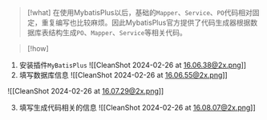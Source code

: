 
> [!what] 
> 在使用MybatisPlus以后，基础的`Mapper`、`Service`、`PO`代码相对固定，重复编写也比较麻烦。因此MybatisPlus官方提供了代码生成器根据数据库表结构生成`PO`、`Mapper`、`Service`等相关代码。




> [!how] 

1. 安装插件`MyBatisPlus`
![[CleanShot 2024-02-26 at 16.06.38@2x.png]]
2. 填写数据库信息
![[CleanShot 2024-02-26 at 16.06.55@2x.png]]

![[CleanShot 2024-02-26 at 16.07.29@2x.png]]

3. 填写生成代码相关的信息
![[CleanShot 2024-02-26 at 16.08.07@2x.png]]